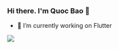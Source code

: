 ### Hi there. I'm Quoc Bao 👋
- 🔭 I’m currently working on Flutter

<img src="https://github-readme-stats.vercel.app/api?username=quocbao238&&show_icons=true&title_color=ffffff&icon_color=bb2acf&text_color=daf7dc&bg_color=151515">
